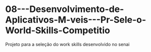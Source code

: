 # 08---Desenvolvimento-de-Aplicativos-M-veis---Pr-Sele-o-World-Skills-Competitio
Projeto para a seleção do work skills desenvolvido no senai
